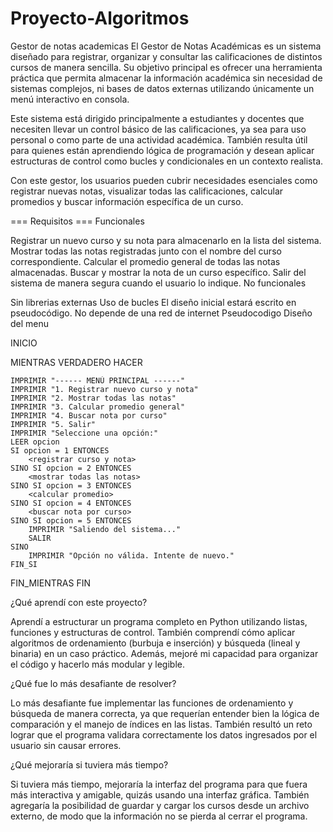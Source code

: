 ﻿# Proyecto-Algoritmos
Gestor de notas academicas
El Gestor de Notas Académicas es un sistema diseñado para registrar, organizar y consultar las calificaciones de distintos cursos de manera sencilla. Su objetivo principal es ofrecer una herramienta práctica que permita almacenar la información académica sin necesidad de sistemas complejos, ni bases de datos externas utilizando únicamente un menú interactivo en consola.

Este sistema está dirigido principalmente a estudiantes y docentes que necesiten llevar un control básico de las calificaciones, ya sea para uso personal o como parte de una actividad académica. También resulta útil para quienes están aprendiendo lógica de programación y desean aplicar estructuras de control como bucles y condicionales en un contexto realista.

Con este gestor, los usuarios pueden cubrir necesidades esenciales como registrar nuevas notas, visualizar todas las calificaciones, calcular promedios y buscar información específica de un curso.

=== Requisitos ===
Funcionales

Registrar un nuevo curso y su nota para almacenarlo en la lista del sistema.
Mostrar todas las notas registradas junto con el nombre del curso correspondiente.
Calcular el promedio general de todas las notas almacenadas.
Buscar y mostrar la nota de un curso específico.
Salir del sistema de manera segura cuando el usuario lo indique.
No funcionales

Sin librerias externas
Uso de bucles
El diseño inicial estará escrito en pseudocódigo.
No depende de una red de internet
Pseudocodigo
Diseño del menu

INICIO

MIENTRAS VERDADERO HACER

    IMPRIMIR "------ MENÚ PRINCIPAL ------"
    IMPRIMIR "1. Registrar nuevo curso y nota"
    IMPRIMIR "2. Mostrar todas las notas"
    IMPRIMIR "3. Calcular promedio general"
    IMPRIMIR "4. Buscar nota por curso"
    IMPRIMIR "5. Salir"
    IMPRIMIR "Seleccione una opción:"
    LEER opcion
    SI opcion = 1 ENTONCES
        <registrar curso y nota>
    SINO SI opcion = 2 ENTONCES
        <mostrar todas las notas>
    SINO SI opcion = 3 ENTONCES
        <calcular promedio>
    SINO SI opcion = 4 ENTONCES
        <buscar nota por curso>
    SINO SI opcion = 5 ENTONCES
        IMPRIMIR "Saliendo del sistema..."
        SALIR
    SINO
        IMPRIMIR "Opción no válida. Intente de nuevo."
    FIN_SI
FIN_MIENTRAS
FIN

¿Qué aprendí con este proyecto?

Aprendí a estructurar un programa completo en Python utilizando listas, funciones y estructuras de control. También comprendí cómo aplicar algoritmos de ordenamiento (burbuja e inserción) y búsqueda (lineal y binaria) en un caso práctico. Además, mejoré mi capacidad para organizar el código y hacerlo más modular y legible.

¿Qué fue lo más desafiante de resolver?

Lo más desafiante fue implementar las funciones de ordenamiento y búsqueda de manera correcta, ya que requerían entender bien la lógica de comparación y el manejo de índices en las listas. También resultó un reto lograr que el programa validara correctamente los datos ingresados por el usuario sin causar errores.

¿Qué mejoraría si tuviera más tiempo?

Si tuviera más tiempo, mejoraría la interfaz del programa para que fuera más interactiva y amigable, quizás usando una interfaz gráfica. También agregaría la posibilidad de guardar y cargar los cursos desde un archivo externo, de modo que la información no se pierda al cerrar el programa.


